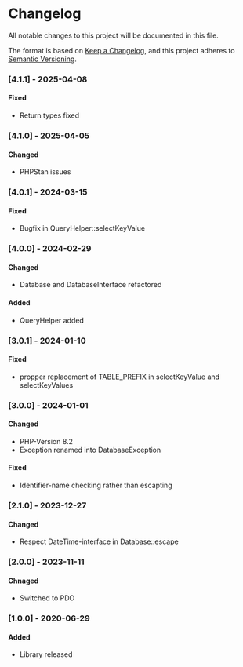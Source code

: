 # Changelog
All notable changes to this project will be documented in this file.

The format is based on [Keep a Changelog](https://keepachangelog.com/en/1.0.0/),
and this project adheres to [Semantic Versioning](https://semver.org/spec/v2.0.0.html).

### [4.1.1] - 2025-04-08
#### Fixed
- Return types fixed

### [4.1.0] - 2025-04-05
#### Changed
- PHPStan issues

### [4.0.1] - 2024-03-15
#### Fixed
- Bugfix in QueryHelper::selectKeyValue

### [4.0.0] - 2024-02-29
#### Changed
- Database and DatabaseInterface refactored

#### Added
- QueryHelper added

### [3.0.1] - 2024-01-10
#### Fixed
- propper replacement of TABLE_PREFIX in selectKeyValue and selectKeyValues 

### [3.0.0] - 2024-01-01
#### Changed
- PHP-Version 8.2
- Exception renamed into DatabaseException

#### Fixed
- Identifier-name checking rather than escapting

### [2.1.0] - 2023-12-27
#### Changed
- Respect DateTime-interface in Database::escape

### [2.0.0] - 2023-11-11
#### Chnaged
- Switched to PDO

### [1.0.0] - 2020-06-29
#### Added
- Library released
